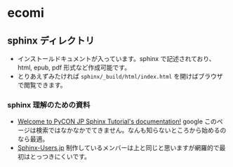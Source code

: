 # ecomi
## sphinx ディレクトリ
* インストールドキュメントが入っています。sphinx で記述されており、 html, epub, pdf 形式など作成可能です。
* とりあえずみたければ `sphinx/_build/html/index.html` を開けばブラウザで閲覧できます。

### sphinx 理解のための資料
* [Welcome to PyCON JP Sphinx Tutorial's documentation!](http://www.usaturn.net/pyconjp/) google このページは検索ではなかなかでてきません。なんも知らないところから始めるのなら最適。
* [Sphinx-Users.jp](http://www.sphinx-doc.org/ja/stable/) 制作しているメンバーは上と同じと思いますが網羅的で最初はとっつきにくいです。

